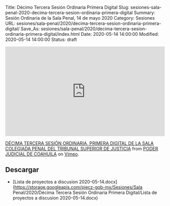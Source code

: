 Title: Décimo Tercera Sesión Ordinaria Primera Digital
Slug: sesiones-sala-penal-2020-decima-tercera-sesion-ordinaria-primera-digital
Summary: Sesión Ordinaria de la Sala Penal, 14 de mayo 2020
Category: Sesiones
URL: sesiones/sala-penal/2020/decima-tercera-sesion-ordinaria-primera-digital/
Save_As: sesiones/sala-penal/2020/decima-tercera-sesion-ordinaria-primera-digital/index.html
Date: 2020-05-14 14:00:00
Modified: 2020-05-14 14:00:00
Status: draft

<div style="padding:56.25% 0 0 0;position:relative;"><iframe src="https://player.vimeo.com/video/418448188" style="position:absolute;top:0;left:0;width:100%;height:100%;" frameborder="0" allow="autoplay; fullscreen" allowfullscreen></iframe></div><script src="https://player.vimeo.com/api/player.js"></script> <p><a href="https://vimeo.com/418448188">DÉCIMA TERCERA SESIÓN ORDINARIA, PRIMERA DIGITAL DE LA SALA COLEGIADA PENAL DEL TRIBUNAL SUPERIOR DE JUSTICIA</a> from <a href="https://vimeo.com/user103229504">PODER JUDICIAL DE COAHUILA</a> on <a href="https://vimeo.com">Vimeo</a>.</p>


## Descargar


* [Lista de proyectos a discusion 2020-05-14.docx](https://storage.googleapis.com/pjecz-gob-mx/Sesiones/Sala Penal/2020/Décima Tercera Sesión Ordinaria Primera Digital/Lista de proyectos a discusion 2020-05-14.docx)


